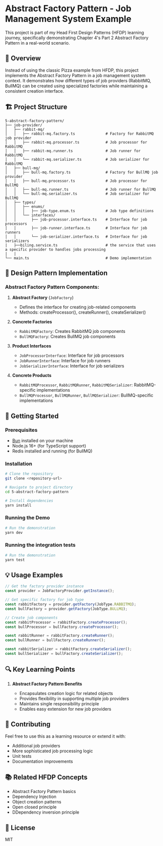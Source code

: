 # Abstract Factory Pattern - Job Management System Example

This project is part of my Head First Design Patterns (HFDP) learning journey, specifically demonstrating Chapter 4's Part 2 Abstract Factory Pattern in a real-world scenario.

## 🎯 Overview

Instead of using the classic Pizza example from HFDP, this project implements the Abstract Factory Pattern in a job management system context. It demonstrates how different types of job providers (RabbitMQ, BullMQ) can be created using specialized factories while maintaining a consistent creation interface.

## 🏗️ Project Structure

```
5-abstract-factory-pattern/
├── job-provider/
│   ├── rabbit-mq/
│   │   ├── rabbit-mq.factory.ts              # Factory for RabbitMQ job provider
│   │   ├── rabbit-mq.processor.ts            # Job processor for RabbitMQ
│   │   ├── rabbit-mq.runner.ts               # Job runner for RabbitMQ
│   │   └── rabbit-mq.serializer.ts           # Job serializer for RabbitMQ
│   ├── bull-mq/
│   │   ├── bull-mq.factory.ts                # Factory for BullMQ job provider
│   │   ├── bull-mq.processor.ts              # Job processor for BullMQ
│   │   ├── bull-mq.runner.ts                 # Job runner for BullMQ
│   │   └── bull-mq.serializer.ts             # Job serializer for BullMQ
│   ├── types/
│   │   ├── enums/
│   │   │   ├── job-type.enum.ts              # Job type definitions
│   │   └── interfaces/
│   │       ├── job-processor.interface.ts    # Interface for job processors
│   │       ├── job-runner.interface.ts       # Interface for job runners
│   │       └── job-serializer.interface.ts   # Interface for job serializers
|   ├──biling.service.ts                      # the service that uses a specific provider to handles jobs processing
|   |
└── main.ts                                   # Demo implementation
```

## 🎨 Design Pattern Implementation

### Abstract Factory Pattern Components:

1. **Abstract Factory** (`JobFactory`)

   - Defines the interface for creating job-related components
   - Methods: createProcessor(), createRunner(), createSerializer()

2. **Concrete Factories**

   - `RabbitMQFactory`: Creates RabbitMQ job components
   - `BullMQFactory`: Creates BullMQ job components

3. **Product Interfaces**

   - `JobProcessorInterface`: Interface for job processors
   - `JobRunnerInterface`: Interface for job runners
   - `JobSerializerInterface`: Interface for job serializers

4. **Concrete Products**
   - `RabbitMQProcessor`, `RabbitMQRunner`, `RabbitMQSerializer`: RabbitMQ-specific implementations
   - `BullMQProcessor`, `BullMQRunner`, `BullMQSerializer`: BullMQ-specific implementations

## 🚀 Getting Started

### Prerequisites

- [Bun](https://bun.sh/) installed on your machine
- Node.js 16+ (for TypeScript support)
- Redis installed and running (for BullMQ)

### Installation

```bash
# Clone the repository
git clone <repository-url>

# Navigate to project directory
cd 5-abstract-factory-pattern

# Install dependencies
yarn install
```

### Running the Demo

```bash
# Run the demonstration
yarn dev
```

### Running the integration tests

```bash
# Run the demonstration
yarn test
```

## 💡 Usage Examples

```typescript
// Get the factory provider instance
const provider = JobFactoryProvider.getInstance();

// Get specific factory for job type
const rabbitFactory = provider.getFactory(JobType.RABBITMQ);
const bullFactory = provider.getFactory(JobType.BULLMQ);

// Create job components
const rabbitProcessor = rabbitFactory.createProcessor();
const bullProcessor = bullFactory.createProcessor();

const rabbitRunner = rabbitFactory.createRunner();
const bullRunner = bullFactory.createRunner();

const rabbitSerializer = rabbitFactory.createSerializer();
const bullSerializer = bullFactory.createSerializer();
```

## 🔍 Key Learning Points

1. **Abstract Factory Pattern Benefits**

   - Encapsulates creation logic for related objects
   - Provides flexibility in supporting multiple job providers
   - Maintains single responsibility principle
   - Enables easy extension for new job providers

## 🤝 Contributing

Feel free to use this as a learning resource or extend it with:

- Additional job providers
- More sophisticated job processing logic
- Unit tests
- Documentation improvements

## 📚 Related HFDP Concepts

- Abstract Factory Pattern basics
- Dependency Injection
- Object creation patterns
- Open closed principle
- DDependency inversion principle

## 📄 License

MIT
